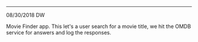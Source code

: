 *********************************
08/30/2018  DW


Movie Finder app.  This let's a user search for a movie title, we hit the OMDB service for answers and log the responses.
